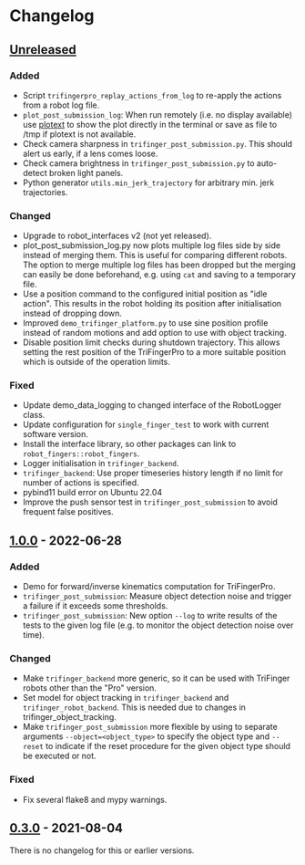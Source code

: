 # Changelog

## [Unreleased]
### Added
- Script `trifingerpro_replay_actions_from_log` to re-apply the actions from a robot log
  file.
- `plot_post_submission_log`: When run remotely (i.e. no display available) use
  [plotext](https://github.com/piccolomo/plotext) to show the plot directly in
  the terminal or save as file to /tmp if plotext is not available.
- Check camera sharpness in `trifinger_post_submission.py`.  This should alert us early,
  if a lens comes loose.
- Check camera brightness in `trifinger_post_submission.py` to auto-detect
  broken light panels.
- Python generator `utils.min_jerk_trajectory` for arbitrary min. jerk trajectories.

### Changed
- Upgrade to robot_interfaces v2 (not yet released).
- plot_post_submission_log.py now plots multiple log files side by side instead of
  merging them.  This is useful for comparing different robots.
  The option to merge multiple log files has been dropped but the merging can easily be
  done beforehand, e.g. using `cat` and saving to a temporary file.
- Use a position command to the configured initial position as "idle action".
  This results in the robot holding its position after initialisation instead of
  dropping down.
- Improved `demo_trifinger_platform.py` to use sine position profile instead of
  random motions and add option to use with object tracking.
- Disable position limit checks during shutdown trajectory.  This allows setting
  the rest position of the TriFingerPro to a more suitable position which is
  outside of the operation limits.

### Fixed
- Update demo_data_logging to changed interface of the RobotLogger class.
- Update configuration for `single_finger_test` to work with current software
  version.
- Install the interface library, so other packages can link to
  `robot_fingers::robot_fingers`.
- Logger initialisation in `trifinger_backend`.
- `trifinger_backend`: Use proper timeseries history length if no limit for
  number of actions is specified.
- pybind11 build error on Ubuntu 22.04
- Improve the push sensor test in `trifinger_post_submission` to avoid frequent
  false positives.


## [1.0.0] - 2022-06-28
### Added
- Demo for forward/inverse kinematics computation for TriFingerPro.
- `trifinger_post_submission`: Measure object detection noise and trigger a
  failure if it exceeds some thresholds.
- `trifinger_post_submission`: New option `--log` to write results of the tests
  to the given log file (e.g. to monitor the object detection noise over time).

### Changed
- Make `trifinger_backend` more generic, so it can be used with TriFinger robots
  other than the "Pro" version.
- Set model for object tracking in `trifinger_backend` and
  `trifinger_robot_backend`.  This is needed due to changes in
  trifinger_object_tracking.
- Make `trifinger_post_submission` more flexible by using to separate arguments
  `--object=<object_type>` to specify the object type and `--reset` to indicate
  if the reset procedure for the given object type should be executed or not.

### Fixed
- Fix several flake8 and mypy warnings.


## [0.3.0] - 2021-08-04

There is no changelog for this or earlier versions.


[Unreleased]: https://github.com/open-dynamic-robot-initiative/robot_fingers/compare/v1.0.0...HEAD
[1.0.0]: https://github.com/open-dynamic-robot-initiative/robot_fingers/compare/v0.3.0...v1.0.0
[0.3.0]: https://github.com/open-dynamic-robot-initiative/robot_fingers/releases/tag/v0.3.0
